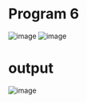# Program 6 

![image](https://github.com/user-attachments/assets/55834a9c-9e27-4000-b054-c15c911475fe)
![image](https://github.com/user-attachments/assets/f44ba695-9162-4293-96ce-237aa24e6ce0)

# output
![image](https://github.com/user-attachments/assets/b2b41950-5dc9-44cb-84e5-ed8937e6c857)

